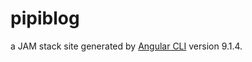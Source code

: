 # pipiblog

a JAM stack site generated by [Angular CLI](https://github.com/angular/angular-cli) version 9.1.4.


